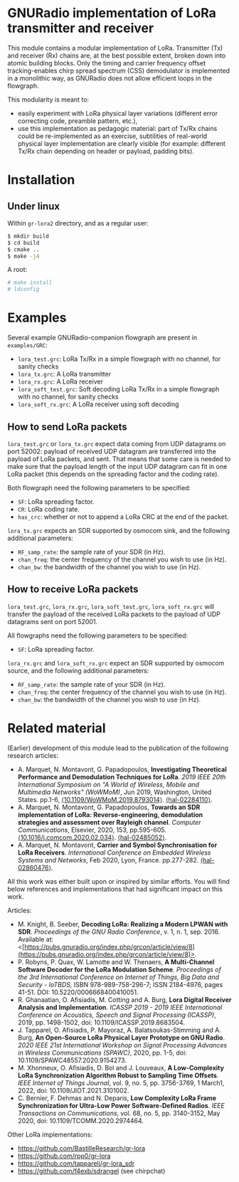 # GNURadio implementation of LoRa transmitter and receiver

This module contains a modular implementation of LoRa. Transmitter (Tx) and receiver (Rx) chains are, at the best possible extent, broken down into atomic building blocks. Only the timing and carrier frequency offset tracking-enables chirp spread spectrum (CSS) demodulator is implemented in a monolithic way, as GNURadio does not allow efficient loops in the flowgraph.

This modularity is meant to:
 - easily experiment with LoRa physical layer variations (different error correcting code, preamble pattern, etc.),
 - use this implementation as pedagogic material: part of Tx/Rx chains could be re-implemented as an exercise, subtilities of real-world physical layer implementation are clearly visible (for example: different Tx/Rx chain depending on header or payload, padding bits).

# Installation

## Under linux

Within `gr-lora2` directory, and as a regular user:
```sh
$ mkdir build
$ cd build
$ cmake ..
$ make -j4
```
A root:
```sh
# make install
# ldconfig
```

# Examples

Several example GNURadio-companion flowgraph are present in `examples/GRC`:
 - `lora_test.grc`: LoRa Tx/Rx in a simple flowgraph with no channel, for sanity checks
 - `lora_tx.grc`: A LoRa transmitter
 - `lora_rx.grc`: A LoRa receiver
 - `lora_soft_test.grc`: Soft decoding LoRa Tx/Rx in a simple flowgraph with no channel, for sanity checks
 - `lora_soft_rx.grc`: A LoRa receiver using soft decoding

## How to send LoRa packets
`lora_test.grc` or `lora_tx.grc` expect data coming from UDP datagrams on port 52002: payload of received UDP datagram are transferred into the payload of LoRa packets, and sent.
That means that some care is needed to make sure that the payload length of the input UDP datagram can fit in one LoRa packet (this depends on the spreading factor and the coding rate).

Both flowgraph need the following parameters to be specified:
 - `SF`: LoRa spreading factor.
 - `CR`: LoRa coding rate.
 - `has_crc`: whether or not to append a LoRa CRC at the end of the packet.

`lora_tx.grc` expects an SDR supported by osmocom sink, and the following additional parameters:
 - `RF_samp_rate`: the sample rate of your SDR (in Hz).
 - `chan_freq`: the center frequency of the channel you wish to use (in Hz).
 - `chan_bw`: the bandwidth of the channel you wish to use (in Hz).

## How to receive LoRa packets
`lora_test.grc`, `lora_rx.grc`, `lora_soft_test.grc`, `lora_soft_rx.grc` will transfer the payload of the received LoRa packets to the payload of UDP datagrams sent on port 52001.

All flowgraphs need the following parameters to be specified:
 - `SF`: LoRa spreading factor.

`lora_rx.grc` and `lora_soft_rx.grc` expect an SDR supported by osmocom source, and the following additional parameters:
 - `RF_samp_rate`: the sample rate of your SDR (in Hz).
 - `chan_freq`: the center frequency of the channel you wish to use (in Hz).
 - `chan_bw`: the bandwidth of the channel you wish to use (in Hz).

# Related material

(Earlier) development of this module lead to the publication of the following research articles:
- A. Marquet, N. Montavont, G. Papadopoulos, **Investigating Theoretical Performance and Demodulation Techniques for LoRa**. _2019 IEEE 20th International Symposium on "A World of Wireless, Mobile and Multimedia Networks" (WoWMoM)_, Jun 2019, Washington, United States. pp.1-6, [⟨10.1109/WoWMoM.2019.8793014⟩](https://dx.doi.org/10.1109/WoWMoM.2019.8793014). [⟨hal-02284110⟩](https://hal.archives-ouvertes.fr/hal-02284110).
- A. Marquet, N. Montavont, G. Papadopoulos, **Towards an SDR implementation of LoRa: Reverse-engineering, demodulation strategies and assessment over Rayleigh channel**. _Computer Communications_, Elsevier, 2020, 153, pp.595-605. [⟨10.1016/j.comcom.2020.02.034⟩](https://dx.doi.org/10.1016/j.comcom.2020.02.034). [⟨hal-02485052⟩](https://hal.archives-ouvertes.fr/hal-02485052).
- A. Marquet, N. Montavont, **Carrier and Symbol Synchronisation for LoRa Receivers**. _International Conference on Embedded Wireless Systems and Networks_, Feb 2020, Lyon, France. pp.277-282. [⟨hal-02860476⟩](https://hal.archives-ouvertes.fr/hal-02860476).

All this work was either built upon or inspired by similar efforts. You will find below references and implementations that had significant impact on this work.

Articles:
 - M. Knight, B. Seeber, **Decoding LoRa: Realizing a Modern LPWAN with SDR**. _Proceedings of the GNU Radio Conference_, v. 1, n. 1, sep. 2016. Available at: <[https://pubs.gnuradio.org/index.php/grcon/article/view/8](https://pubs.gnuradio.org/index.php/grcon/article/view/8)>.
 - P. Robyns, P. Quax, W. Lamotte and W. Thenaers, **A Multi-Channel Software Decoder for the LoRa Modulation Scheme**. _Proceedings of the 3rd International Conference on Internet of Things, Big Data and Security - IoTBDS,_ ISBN 978-989-758-296-7; ISSN 2184-4976, pages 41-51. DOI: 10.5220/0006668400410051.
 - R. Ghanaatian, O. Afisiadis, M. Cotting and A. Burg, **Lora Digital Receiver Analysis and Implementation**. _ICASSP 2019 - 2019 IEEE International Conference on Acoustics, Speech and Signal Processing (ICASSP)_, 2019, pp. 1498-1502, doi: 10.1109/ICASSP.2019.8683504.
 - J. Tapparel, O. Afisiadis, P. Mayoraz, A. Balatsoukas-Stimming and A. Burg, **An Open-Source LoRa Physical Layer Prototype on GNU Radio**. _2020 IEEE 21st International Workshop on Signal Processing Advances in Wireless Communications (SPAWC)_, 2020, pp. 1-5, doi: 10.1109/SPAWC48557.2020.9154273.
 - M. Xhonneux, O. Afisiadis, D. Bol and J. Louveaux, **A Low-Complexity LoRa Synchronization Algorithm Robust to Sampling Time Offsets**. _IEEE Internet of Things Journal_, vol. 9, no. 5, pp. 3756-3769, 1 March1, 2022, doi: 10.1109/JIOT.2021.3101002.
 - C. Bernier, F. Dehmas and N. Deparis, **Low Complexity LoRa Frame Synchronization for Ultra-Low Power Software-Defined Radios**. _IEEE Transactions on Communications_, vol. 68, no. 5, pp. 3140-3152, May 2020, doi: 10.1109/TCOMM.2020.2974464.

Other LoRa implementations:
 - https://github.com/BastilleResearch/gr-lora
 - https://github.com/rpp0/gr-lora
 - https://github.com/tapparelj/gr-lora_sdr
 - https://github.com/f4exb/sdrangel (see chirpchat)

